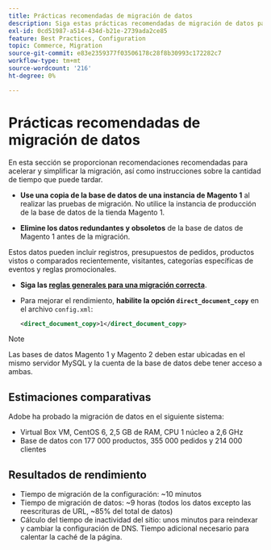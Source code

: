 ```yaml
---
title: Prácticas recomendadas de migración de datos
description: Siga estas prácticas recomendadas de migración de datos para garantizar una actualización correcta de Magento 1 a Magento 2.
exl-id: 0cd51987-a514-434d-b21e-2739ada2ce85
feature: Best Practices, Configuration
topic: Commerce, Migration
source-git-commit: e83e2359377f03506178c28f8b30993c172282c7
workflow-type: tm+mt
source-wordcount: '216'
ht-degree: 0%

---
```


# Prácticas recomendadas de migración de datos

En esta sección se proporcionan recomendaciones recomendadas para acelerar y simplificar la migración, así como instrucciones sobre la cantidad de tiempo que puede tardar.

* **Use una copia de la base de datos de una instancia de Magento 1** al realizar las pruebas de migración. No utilice la instancia de producción de la base de datos de la tienda Magento 1.

* **Elimine los datos redundantes y obsoletos** de la base de datos de Magento 1 antes de la migración.

Estos datos pueden incluir registros, presupuestos de pedidos, productos vistos o comparados recientemente, visitantes, categorías específicas de eventos y reglas promocionales.

* **Siga las [reglas generales para una migración correcta](migrate-data/overview.md#migration-overview)**.

* Para mejorar el rendimiento, **habilite la opción `direct_document_copy`** en el archivo `config.xml`:

  ```xml
  <direct_document_copy>1</direct_document_copy>
  ```

>[!NOTE]
>
>Las bases de datos Magento 1 y Magento 2 deben estar ubicadas en el mismo servidor MySQL y la cuenta de la base de datos debe tener acceso a ambas.

## Estimaciones comparativas

Adobe ha probado la migración de datos en el siguiente sistema:

* Virtual Box VM, CentOS 6, 2,5 GB de RAM, CPU 1 núcleo a 2,6 GHz
* Base de datos con 177 000 productos, 355 000 pedidos y 214 000 clientes

## Resultados de rendimiento

* Tiempo de migración de la configuración: ~10 minutos
* Tiempo de migración de datos: ~9 horas (todos los datos excepto las reescrituras de URL, ~85% del total de datos)
* Cálculo del tiempo de inactividad del sitio: unos minutos para reindexar y cambiar la configuración de DNS. Tiempo adicional necesario para calentar la caché de la página.

